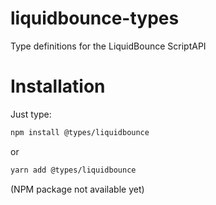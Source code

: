 # liquidbounce-types
Type definitions for the LiquidBounce ScriptAPI

# Installation

Just type:

```bash
npm install @types/liquidbounce
```

or

```bash
yarn add @types/liquidbounce
```

(NPM package not available yet)
